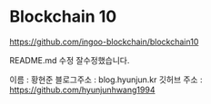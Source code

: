 # Blockchain 10

https://github.com/ingoo-blockchain/blockchain10

README.md 수정
잘수정했습니다.

이름 : 황현준
블로그주소 : blog.hyunjun.kr
깃허브 주소 : https://github.com/hyunjunhwang1994
